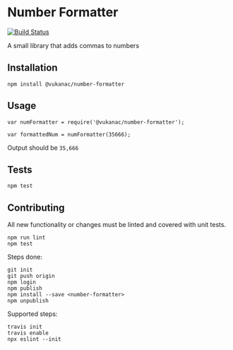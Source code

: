 # Number Formatter

[![Build Status](https://travis-ci.org/vukanac/number-formatter.svg?branch=master)](https://travis-ci.org/vukanac/number-formatter)

A small library that adds commas to numbers


## Installation

    npm install @vukanac/number-formatter

## Usage

    var numFormatter = require('@vukanac/number-formatter');

    var formattedNum = numFormatter(35666);


Output should be `35,666`


## Tests

    npm test


## Contributing

All new functionality or changes must be linted and covered with unit tests.

    npm run lint
    npm test


Steps done:

    git init
    git push origin
    npm login
    npm publish
    npm install --save <number-formatter>
    npm unpublish

Supported steps:

    travis init
    travis enable
    npx eslint --init
